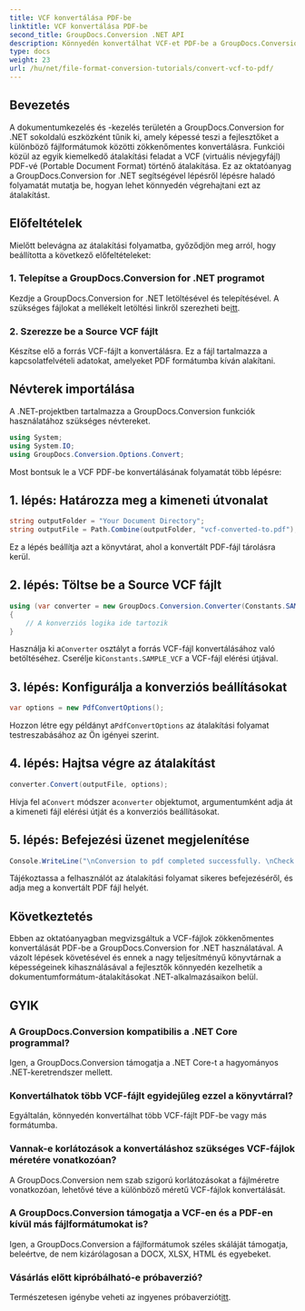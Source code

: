 ```yaml
---
title: VCF konvertálása PDF-be
linktitle: VCF konvertálása PDF-be
second_title: GroupDocs.Conversion .NET API
description: Könnyedén konvertálhat VCF-et PDF-be a GroupDocs.Conversion for .NET segítségével. Egyszerűsítse dokumentumkezelési feladatait ezzel az intuitív megoldással.
type: docs
weight: 23
url: /hu/net/file-format-conversion-tutorials/convert-vcf-to-pdf/
---
```

## Bevezetés
A dokumentumkezelés és -kezelés területén a GroupDocs.Conversion for .NET sokoldalú eszközként tűnik ki, amely képessé teszi a fejlesztőket a különböző fájlformátumok közötti zökkenőmentes konvertálásra. Funkciói közül az egyik kiemelkedő átalakítási feladat a VCF (virtuális névjegyfájl) PDF-vé (Portable Document Format) történő átalakítása. Ez az oktatóanyag a GroupDocs.Conversion for .NET segítségével lépésről lépésre haladó folyamatát mutatja be, hogyan lehet könnyedén végrehajtani ezt az átalakítást.
## Előfeltételek
Mielőtt belevágna az átalakítási folyamatba, győződjön meg arról, hogy beállította a következő előfeltételeket:
### 1. Telepítse a GroupDocs.Conversion for .NET programot
 Kezdje a GroupDocs.Conversion for .NET letöltésével és telepítésével. A szükséges fájlokat a mellékelt letöltési linkről szerezheti be[itt](https://releases.groupdocs.com/conversion/net/).
### 2. Szerezze be a Source VCF fájlt
Készítse elő a forrás VCF-fájlt a konvertálásra. Ez a fájl tartalmazza a kapcsolatfelvételi adatokat, amelyeket PDF formátumba kíván alakítani.

## Névterek importálása
A .NET-projektben tartalmazza a GroupDocs.Conversion funkciók használatához szükséges névtereket.

```csharp
using System;
using System.IO;
using GroupDocs.Conversion.Options.Convert;
```

Most bontsuk le a VCF PDF-be konvertálásának folyamatát több lépésre:
## 1. lépés: Határozza meg a kimeneti útvonalat
```csharp
string outputFolder = "Your Document Directory";
string outputFile = Path.Combine(outputFolder, "vcf-converted-to.pdf");
```
Ez a lépés beállítja azt a könyvtárat, ahol a konvertált PDF-fájl tárolásra kerül.
## 2. lépés: Töltse be a Source VCF fájlt
```csharp
using (var converter = new GroupDocs.Conversion.Converter(Constants.SAMPLE_VCF))
{
    // A konverziós logika ide tartozik
}
```
 Használja ki a`Converter` osztályt a forrás VCF-fájl konvertálásához való betöltéséhez. Cserélje ki`Constants.SAMPLE_VCF` a VCF-fájl elérési útjával.
## 3. lépés: Konfigurálja a konverziós beállításokat
```csharp
var options = new PdfConvertOptions();
```
 Hozzon létre egy példányt a`PdfConvertOptions` az átalakítási folyamat testreszabásához az Ön igényei szerint.
## 4. lépés: Hajtsa végre az átalakítást
```csharp
converter.Convert(outputFile, options);
```
 Hívja fel a`Convert` módszer a`converter` objektumot, argumentumként adja át a kimeneti fájl elérési útját és a konverziós beállításokat.
## 5. lépés: Befejezési üzenet megjelenítése
```csharp
Console.WriteLine("\nConversion to pdf completed successfully. \nCheck output in {0}", outputFolder);
```
Tájékoztassa a felhasználót az átalakítási folyamat sikeres befejezéséről, és adja meg a konvertált PDF fájl helyét.

## Következtetés
Ebben az oktatóanyagban megvizsgáltuk a VCF-fájlok zökkenőmentes konvertálását PDF-be a GroupDocs.Conversion for .NET használatával. A vázolt lépések követésével és ennek a nagy teljesítményű könyvtárnak a képességeinek kihasználásával a fejlesztők könnyedén kezelhetik a dokumentumformátum-átalakításokat .NET-alkalmazásaikon belül.
## GYIK
### A GroupDocs.Conversion kompatibilis a .NET Core programmal?
Igen, a GroupDocs.Conversion támogatja a .NET Core-t a hagyományos .NET-keretrendszer mellett.
### Konvertálhatok több VCF-fájlt egyidejűleg ezzel a könyvtárral?
Egyáltalán, könnyedén konvertálhat több VCF-fájlt PDF-be vagy más formátumba.
### Vannak-e korlátozások a konvertáláshoz szükséges VCF-fájlok méretére vonatkozóan?
A GroupDocs.Conversion nem szab szigorú korlátozásokat a fájlméretre vonatkozóan, lehetővé téve a különböző méretű VCF-fájlok konvertálását.
### A GroupDocs.Conversion támogatja a VCF-en és a PDF-en kívül más fájlformátumokat is?
Igen, a GroupDocs.Conversion a fájlformátumok széles skáláját támogatja, beleértve, de nem kizárólagosan a DOCX, XLSX, HTML és egyebeket.
### Vásárlás előtt kipróbálható-e próbaverzió?
Természetesen igénybe veheti az ingyenes próbaverziót[itt](https://releases.groupdocs.com/).